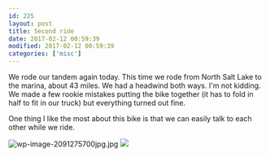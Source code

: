 ```yaml
---
id: 225
layout: post
title: Second ride
date: 2017-02-12 00:59:39
modified: 2017-02-12 00:59:39
categories: ['misc']
---
```


We rode our tandem again today. This time we rode from North Salt Lake to the marina, about 43 miles. We had a headwind both ways. I'm not kidding. We made a few rookie mistakes putting the bike together (it has to fold in half to fit in our truck) but everything turned out fine.

One thing I like the most about this bike is that we can easily talk to each other while we ride.

![wp-image-2091275700jpg.jpg](https://whitingpt.files.wordpress.com/2017/02/wp-image-2091275700jpg.jpg)
[![](https://whitingpt.files.wordpress.com/2017/02/wp-image-143224781jpg.jpg)](https://whitingpt.files.wordpress.com/2017/02/wp-image-143224781jpg.jpg)

 
